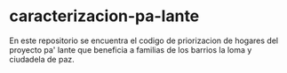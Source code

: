 # caracterizacion-pa-lante
En este repositorio se encuentra el codigo de priorizacion de hogares del proyecto pa' lante que beneficia a familias de los barrios la loma y ciudadela de paz.
